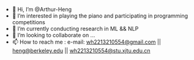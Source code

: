- 👋 Hi, I’m @Arthur-Heng
- 👀 I’m interested in playing the piano and participating in programming competitions
- 🌱 I’m currently conducting research in ML && NLP
- 💞️ I’m looking to collaborate on ...
- 📫 How to reach me : e-mail: wh2213210554@gmail.com || heng@berkeley.edu || wh2213210554@stu.xjtu.edu.cn

<!---
Arthur-Heng/Arthur-Heng is a ✨ special ✨ repository because its `README.md` (this file) appears on your GitHub profile.
You can click the Preview link to take a look at your changes.
--->
